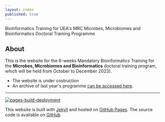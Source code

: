 ```yaml
---
layout: index
published: true
---
```


Bioinformatics Training for UEA's MRC Microbes, Microbiomes and Bioinformatics Doctoral Training Programme
<br> 

## About

This is the website for the 6-weeks Mandatory Bioinformatics Training for the **Microbes, Microbiomes and Bioinformatics** doctoral training program, which will be held
from October to December 2023). 
* The website is  under costruction
* An archive of last year's programme  [can be accessed here](https://mmbdtp.github.io/2022/).

---

[![pages-build-deployment](https://github.com/mmbdtp/mmbdtp.github.io/actions/workflows/pages/pages-build-deployment/badge.svg)](https://github.com/mmbdtp/mmbdtp.github.io/actions/workflows/pages/pages-build-deployment)

This website is built with [Jekyll](https://jekyllrb.com/) and hosted on [GitHub Pages](https://pages.github.com/). The source code is available on [GitHub](https://github.com/mmbdtp/mmbdtp.github.io)

 
